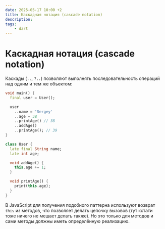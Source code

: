 ```yaml
---
date: 2025-05-17 10:00 +2
title: Каскадная нотация (cascade notation)
description:
tags:
    - dart
---
```


# Каскадная нотация (cascade notation)

Каскады (`..`, `?..`) позволяют выполнять последовательность операций над одним и тем же объектом:

```dart _code/cascade_notation.dart
void main() {
  final user = User();

  user
    ..name = 'Sergey'
    ..age = 38
    ..printAge() // 38
    ..addAge()
    ..printAge(); // 39
}

class User {
  late final String name;
  late int age;

  void addAge() {
    this.age += 1;
  }

  void printAge() {
    print(this.age);
  }
}
```

В JavaScript для получения подобного паттерна используют возврат `this` из методов,
что позволяет делать цепочку вызовов (тут кстати тоже ничего не мешает делать также).
Но это только для методов и сами методы должны иметь определённую реализацию.
